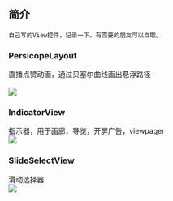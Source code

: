 ## 简介
    自己写的View控件，记录一下。有需要的朋友可以自取。

###  PersicopeLayout
直播点赞动画，通过贝塞尔曲线画出悬浮路径<br/>
<br/>
![](http://aicode-pan.oss-cn-beijing.aliyuncs.com/image/8498e514ae77b52191b171c193916950.gif)

### IndicatorView
指示器，用于画廊，导览，开屏广告，viewpager
<br/>
![](http://aicode-pan.oss-cn-beijing.aliyuncs.com/image/19367b44317f7fd34ac84b440d371955.gif)

### SlideSelectView
滑动选择器
<br/>
![](http://aicode-pan.oss-cn-beijing.aliyuncs.com/image/1f979ebe89e5af339a9cfeee1e57ade6.gif)